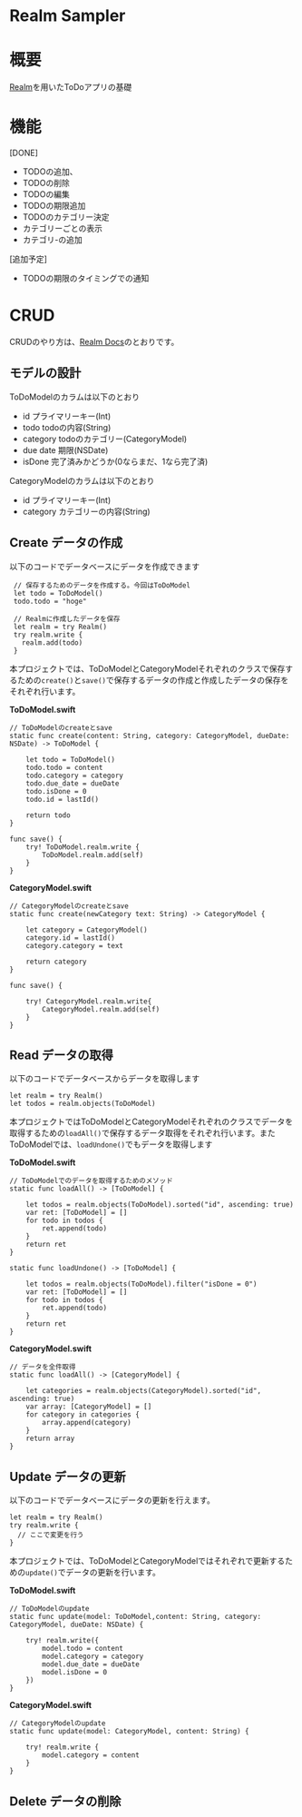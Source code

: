 # Realm Sampler

# 概要
[Realm](https://realm.io/)を用いたToDoアプリの基礎

# 機能
[DONE]
- TODOの追加、
- TODOの削除
- TODOの編集
- TODOの期限追加
- TODOのカテゴリー決定
- カテゴリーごとの表示
- カテゴリ-の追加

[追加予定]
- TODOの期限のタイミングでの通知

# CRUD
CRUDのやり方は、[Realm Docs](https://realm.io/jp/docs/swift/latest/)のとおりです。

## モデルの設計
ToDoModelのカラムは以下のとおり
- id プライマリーキー(Int)
- todo todoの内容(String)
- category todoのカテゴリー(CategoryModel)
- due date 期限(NSDate)
- isDone 完了済みかどうか(0ならまだ、1なら完了済)

CategoryModelのカラムは以下のとおり
- id プライマリーキー(Int)
- category カテゴリーの内容(String)

## Create データの作成
以下のコードでデータベースにデータを作成できます
```
 // 保存するためのデータを作成する。今回はToDoModel
 let todo = ToDoModel()
 todo.todo = "hoge"

 // Realmに作成したデータを保存
 let realm = try Realm()
 try realm.write {
   realm.add(todo)
 }
```

本プロジェクトでは、ToDoModelとCategoryModelそれぞれのクラスで保存するための```create()```と```save()```で保存するデータの作成と作成したデータの保存をそれぞれ行います。

**ToDoModel.swift**
```
// ToDoModelのcreateとsave
static func create(content: String, category: CategoryModel, dueDate: NSDate) -> ToDoModel {

    let todo = ToDoModel()
    todo.todo = content
    todo.category = category
    todo.due_date = dueDate
    todo.isDone = 0
    todo.id = lastId()

    return todo
}

func save() {
    try! ToDoModel.realm.write {
        ToDoModel.realm.add(self)
    }
}
```

**CategoryModel.swift**
```
// CategoryModelのcreateとsave
static func create(newCategory text: String) -> CategoryModel {

    let category = CategoryModel()
    category.id = lastId()
    category.category = text

    return category
}

func save() {

    try! CategoryModel.realm.write{
        CategoryModel.realm.add(self)
    }
}
```

## Read データの取得
以下のコードでデータベースからデータを取得します

```
let realm = try Realm()
let todos = realm.objects(ToDoModel)
```

本プロジェクトではToDoModelとCategoryModelそれぞれのクラスでデータを取得するための```loadAll()```で保存するデータ取得をそれぞれ行います。またToDoModelでは、```loadUndone()```でもデータを取得します

**ToDoModel.swift**
```
// ToDoModelでのデータを取得するためのメソッド
static func loadAll() -> [ToDoModel] {

    let todos = realm.objects(ToDoModel).sorted("id", ascending: true)
    var ret: [ToDoModel] = []
    for todo in todos {
        ret.append(todo)
    }
    return ret
}

static func loadUndone() -> [ToDoModel] {

    let todos = realm.objects(ToDoModel).filter("isDone = 0")
    var ret: [ToDoModel] = []
    for todo in todos {
        ret.append(todo)
    }
    return ret
}
```

**CategoryModel.swift**
```
// データを全件取得
static func loadAll() -> [CategoryModel] {

    let categories = realm.objects(CategoryModel).sorted("id", ascending: true)
    var array: [CategoryModel] = []
    for category in categories {
        array.append(category)
    }
    return array
}
```

## Update データの更新
以下のコードでデータベースにデータの更新を行えます。

```
let realm = try Realm()
try realm.write {
  // ここで変更を行う
}
```

本プロジェクトでは、ToDoModelとCategoryModelではそれぞれで更新するための```update()```でデータの更新を行います。

**ToDoModel.swift**
```
// ToDoModelのupdate
static func update(model: ToDoModel,content: String, category: CategoryModel, dueDate: NSDate) {

    try! realm.write({
        model.todo = content
        model.category = category
        model.due_date = dueDate
        model.isDone = 0
    })
}

```

**CategoryModel.swift**
```
// CategoryModelのupdate
static func update(model: CategoryModel, content: String) {

    try! realm.write {
        model.category = content
    }
}
```
## Delete データの削除
